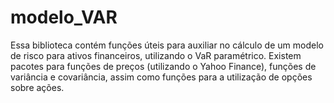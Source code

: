 # modelo_VAR
Essa biblioteca contém funções úteis para auxiliar no cálculo de um modelo de risco para ativos financeiros, utilizando o VaR paramétrico. Existem pacotes para funções de preços (utilizando o Yahoo Finance), funções de variância e covariância, assim como funções para a utilização de opções sobre ações.

